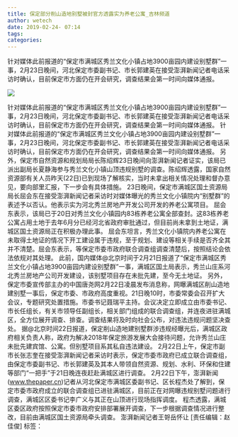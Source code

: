 ```yaml
---
title: 保定部分削山造地别墅被封官方透露实为养老公寓_吉林频道
author: wetech
date: 2019-02-24- 07:14
tags: 
categories: 
---
```

针对媒体此前报道的“保定市满城区秀兰文化小镇占地3900亩园内建设别墅群”一事，2月23日晚间，河北保定市委副书记、市长郭建英在接受澎湃新闻记者电话采访时确认，目前保定市方面仍在开会研究，调查结果会第一时间向媒体通报。
<!-- more -->
                
<img align="center" border="0" src="http://p2.ifengimg.com/a/2016/0810/204c433878d5cf9size1_w16_h16.png" />
                
            
针对媒体此前报道的“保定市满城区秀兰文化小镇占地3900亩园内建设别墅群”一事，2月23日晚间，河北保定市委副书记、市长郭建英在接受澎湃新闻记者电话采访时确认，目前保定市方面仍在开会研究，调查结果会第一时间向媒体通报。
针对媒体此前报道的“保定市满城区秀兰文化小镇占地3900亩园内建设别墅群”一事，2月23日晚间，河北保定市委副书记、市长郭建英在接受澎湃新闻记者电话采访时确认，目前保定市方面仍在开会研究，调查结果会第一时间向媒体通报。
另外，保定市自然资源和规划局局长陈绍辉23日晚间向澎湃新闻记者证实，该局已派出副局长夏静海参与秀兰文化小镇山顶违规别墅的调查。陈绍辉透露，国家自然资源部有关人员昨天(22日)已到现场了解核实，当时未拿出相关情况处理和督办意见，要向部里汇报，下一步会有具体措施。
23日晚间，保定市满城区国土资源局局长屈会东在接受澎湃新闻记者采访时对媒体曝光的秀兰文化小镇院内“别墅群”的表述予以否认。他表示实为河北秀兰房地产开发公司开发的养老公寓项目。
屈会东表示，该局已于20日对秀兰文化小镇园内83栋养老公寓全部查封。这83栋养老公寓占用土地于去年6月分已经河北省政府审批通过，但目前尚未拿到土地证，满城区国土资源局正在积极办理此事。
屈会东坦言，秀兰文化小镇院内养老公寓在未取得土地证的情况下开工建设属于违规，至于规划、建设等相关手续是否齐全其并不清楚。屈会东表示，等保定市委市政府联合调查组调查清楚后，按照结论会依法依规对其处理。
此前，国内媒体@北京时间于2月21日报道了“保定市满城区秀兰文化小镇占地3900亩园内建设别墅群”一事，满城区国土局表示，秀兰山庄系河北秀兰房地产公司开发建设，该别墅项目存在未批先建，至今无土地证。
另外，保定市委宣传部主办的中国唐尧网2月22日凌晨发布消息称，网曝满城区削山造地建别墅一事后，保定市委、市政府高度重视。21日晚10时，市委常委会召开扩大会议，专题研究处置措施。市委书记聂瑞平主持。会议决定立即成立由市委书记、市长任组长，有关市领导任副组长，相关部门组成的联合调查组，并连夜进驻满城区，全方位展开调查、排查。调查结果将及时向社会公布，对违法违规问题坚决查处。
据@北京时间22日报道，保定削山造地建别墅群涉违规经曝光后，满城区政府相关负责人称，政府为解决2018年保定旅游发展大会接待问题，允许秀兰山庄未批先建宾馆、公寓。但别墅项目系其私自违法建设。
2月22日上午，保定市副市长张志奎在接受澎湃新闻记者采访时表示，保定市委市政府已成立联合调查组，由保定市委副书记、市长郭建英及其本人带领自然资源、规划、水利、环保和住建等部门“一把手”于21日晚连夜赶赴满城区进行调查。
2月22日下午，澎湃新闻(www.thepaper.cn)记者从河北保定市满城区委副书记、区长程杰处了解到，保定市委市政府成立的联合调查组已进驻满城区，目前正在对网曝违规别墅问题进行调查，满城区区委书记李广义与其正在山顶进行现场指挥调度。
程杰透露，满城区委区政府按照保定市委市政府安排部署展开调查，下一步根据调查情况进行整改，目前由满城区国土资源局牵头调查。
澎湃新闻记者王哿岳怀让
[责任编辑：赵佳俊]
标签：
 
 
             

